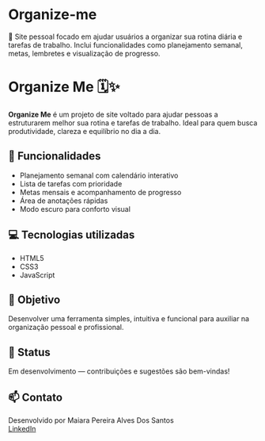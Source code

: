 # Organize-me
📝 Site pessoal focado em ajudar usuários a organizar sua rotina diária e tarefas de trabalho. Inclui funcionalidades como planejamento semanal, metas, lembretes e visualização de progresso.
# Organize Me 🗓️✨

**Organize Me** é um projeto de site voltado para ajudar pessoas a estruturarem melhor sua rotina e tarefas de trabalho. Ideal para quem busca produtividade, clareza e equilíbrio no dia a dia.

## 🔧 Funcionalidades
- Planejamento semanal com calendário interativo
- Lista de tarefas com prioridade
- Metas mensais e acompanhamento de progresso
- Área de anotações rápidas
- Modo escuro para conforto visual

## 💻 Tecnologias utilizadas
- HTML5
- CSS3
- JavaScript

## 📌 Objetivo
Desenvolver uma ferramenta simples, intuitiva e funcional para auxiliar na organização pessoal e profissional.

## 🚀 Status
Em desenvolvimento — contribuições e sugestões são bem-vindas!

## 📫 Contato
Desenvolvido por Maiara Pereira Alves Dos Santos  
[LinkedIn](https://www.linkedin.com/in/maiara-pereira-alves-dos-santos-285b27331/?trk=opento_sprofile_topcard)  
